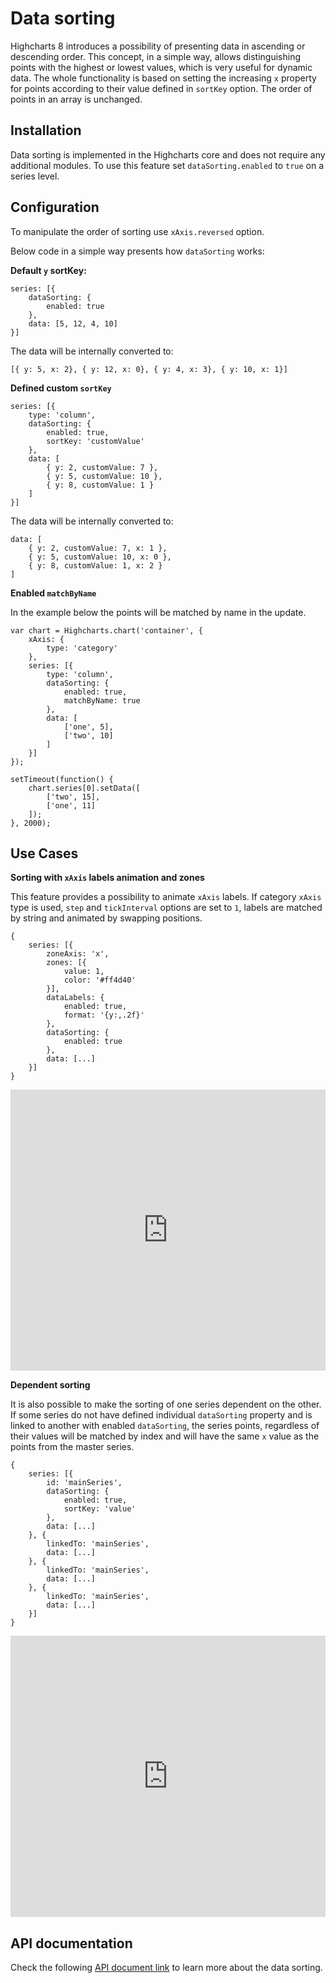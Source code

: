 Data sorting
===

Highcharts 8 introduces a possibility of presenting data in ascending or descending order. This concept, in a simple way, allows distinguishing points with the highest or lowest values, which is very useful for dynamic data. The whole functionality is based on setting the increasing `x` property for points according to their value defined in `sortKey` option. The order of points in an array is unchanged.

Installation
------------

Data sorting is implemented in the Highcharts core and does not require any additional modules.
To use this feature set `dataSorting.enabled` to `true` on a series level.

Configuration
-------------

To manipulate the order of sorting use `xAxis.reversed` option.

Below code in a simple way presents how `dataSorting` works:

**Default `y` sortKey:**

    series: [{
        dataSorting: {
            enabled: true
        },
        data: [5, 12, 4, 10]
    }]

The data will be internally converted to:

    [{ y: 5, x: 2}, { y: 12, x: 0}, { y: 4, x: 3}, { y: 10, x: 1}]

**Defined custom `sortKey`**

    series: [{
        type: 'column',
        dataSorting: {
            enabled: true,
            sortKey: 'customValue'
        },
        data: [
            { y: 2, customValue: 7 },
            { y: 5, customValue: 10 },
            { y: 8, customValue: 1 }
        ]
    }]

The data will be internally converted to:

    data: [
        { y: 2, customValue: 7, x: 1 },
        { y: 5, customValue: 10, x: 0 },
        { y: 8, customValue: 1, x: 2 }
    ]

**Enabled `matchByName`**

In the example below the points will be matched by name in the update.

    var chart = Highcharts.chart('container', {
        xAxis: {
            type: 'category'
        },
        series: [{
            type: 'column',
            dataSorting: {
                enabled: true,
                matchByName: true
            },
            data: [
                ['one', 5],
                ['two', 10]
            ]
        }]
    });

    setTimeout(function() {
        chart.series[0].setData([
            ['two', 15],
            ['one', 11]
        ]);
    }, 2000);

Use Cases
---------

**Sorting with `xAxis` labels animation and zones**

This feature provides a possibility to animate `xAxis` labels. If category `xAxis` type is used, `step` and `tickInterval` options are set to `1`, labels are matched by string and animated by swapping positions.

    {
        series: [{
            zoneAxis: 'x',
            zones: [{
                value: 1,
                color: '#ff4d40'
            }],
            dataLabels: {
                enabled: true,
                format: '{y:,.2f}'
            },
            dataSorting: {
                enabled: true
            },
            data: [...]
        }]
    }

<iframe style="width: 100%; height: 450px; border: none;" src=https://www.highcharts.com/samples/embed/highcharts/datasorting/labels-animation allow="fullscreen"></iframe>

**Dependent sorting**

It is also possible to make the sorting of one series dependent on the other. If some series do not have defined individual `dataSorting` property and is linked to another with enabled `dataSorting`, the series points, regardless of their values will be matched by index and will have the same `x` value as the points from the master series.

    {
        series: [{
            id: 'mainSeries',
            dataSorting: {
                enabled: true,
                sortKey: 'value'
            },
            data: [...]
        }, {
            linkedTo: 'mainSeries',
            data: [...]
        }, {
            linkedTo: 'mainSeries',
            data: [...]
        }, {
            linkedTo: 'mainSeries',
            data: [...]
        }]
    }

<iframe style="width: 100%; height: 450px; border: none;" src=https://www.highcharts.com/samples/embed/highcharts/datasorting/dependent-sorting allow="fullscreen"></iframe>

API documentation
-----------------

Check the following [API document link](https://api.highcharts.com/highcharts/plotOptions.series.dataSorting) to learn more about the data sorting.

